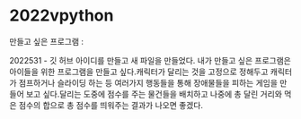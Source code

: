 # 2022vpython
만들고 싶은 프로그램 : 

2022531 - 깃 허브 아이디를 만들고 새 파일을 만들었다.
내가 만들고 싶은 프로그램은 아이들을 위한 프로그램을 만들고 싶다.캐릭터가 달리는 것을 고정으로 정해두고 캐릭터가 점프하거나 슬라이딩 하는 등 여러가지 행동들을 통해 장애물들을 피하는 게임을 만들어 보고 싶다.달리는 도중에 점수를 주는 물건들을 배치하고 나중에 총 달린 거리와 먹은 점수의 합으로 총 점수를 띄워주는 결과가 나오면 좋겠다.
